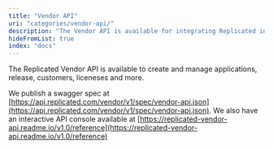 ```yaml
---
title: "Vendor API"
uri: "categories/vendor-api/"
description: "The Vendor API is available for integrating Replicated into your workflows, such as automating your CI pipeline or customer license creation."
hideFromList: true
index: "docs"
---
```


The Replicated Vendor API is available to create and manage applications, release, customers, liceneses and more.

We publish a swagger spec at [https://api.replicated.com/vendor/v1/spec/vendor-api.json](https://api.replicated.com/vendor/v1/spec/vendor-api.json). We also have an interactive API console available at [https://replicated-vendor-api.readme.io/v1.0/reference](https://replicated-vendor-api.readme.io/v1.0/reference)
